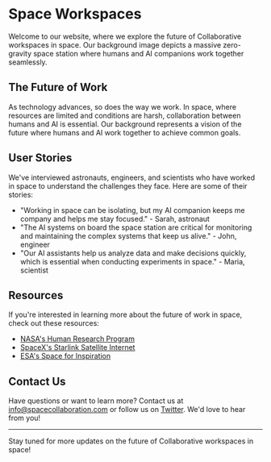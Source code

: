 <!--font:Dancing Script-->

# Space Workspaces

Welcome to our website, where we explore the future of Coll<wbr>aborative workspaces in space. Our background image depicts a massive zero-gravity space station where humans and AI companions work together seamlessly.

## The Future of Work

As technology advances, so does the way we work. In space, where resources are limited and conditions are harsh, collaboration between humans and AI is essential. Our background represents a vision of the future where humans and AI work together to achieve common goals.

## User Stories

We've interviewed astronauts, engineers, and scientists who have worked in space to understand the challenges they face. Here are some of their stories:

-   "Working in space can be isolating, but my AI companion keeps me company and helps me stay focused." - Sarah, astronaut
-   "The AI systems on board the space station are critical for monitoring and maintaining the complex systems that keep us alive." - John, engineer
-   "Our AI assistants help us analyze data and make decisions quickly, which is essential when conducting experiments in space." - Maria, scientist

## Resources

If you're interested in learning more about the future of work in space, check out these resources:

-   [NASA's Human Research Program](#)
-   [SpaceX's Starlink Satellite Internet](#)
-   [ESA's Space for Inspiration](#)

## Contact Us

Have questions or want to learn more? Contact us at [info@spacecollaboration.com](mailto:info@spacecollaboration.com) or follow us on [Twitter](#). We'd love to hear from you!

---

Stay tuned for more updates on the future of Coll<wbr>aborative workspaces in space!

<!--

Write me content for website with wallpaper which alt text is:

"Ainautes and their AI companions working together in a massive, zero-gravity space station."

The name/title of the page should not be 1:1 copy of the alt text but rather a real content of the website which is using this wallpaper.

- Use markdown format
- Start with heading
- Heading should be short and concise
- The content should look like a real website
- The website should not be about the wallpaper, wallpaper is just a related background
- Heading should be contain work "wallpaper" or "background"
- Include real sections like references, contact, user stories, etc. use things relevant to the page purpose.
- Feel free to use structure like headings, bullets, numbering, blockquotes, paragraphs, horizontal lines, etc.
- You can use formatting like bold or _italic_
- You can include UTF-8 emojis
- Links should be only #hash anchors (and you can refer to the document itself)
- Do not include images


---


# Space Station Wallpaper: A Coll<wbr>aborative Workspace for Humans and AI

Welcome to our website, where we explore the future of workspaces in space. Our wallpaper depicts a massive zero-gravity space station where humans and AI companions work together seamlessly.

## The Future of Work

As technology advances, so does the way we work. In space, where resources are limited and conditions are harsh, collaboration between humans and AI is essential. Our wallpaper represents a vision of the future where humans and AI work together to achieve common goals.

## User Stories

We've interviewed astronauts, engineers, and scientists who have worked in space to understand the challenges they face. Here are some of their stories:

- "Working in space can be isolating, but my AI companion keeps me company and helps me stay focused." - Sarah, astronaut
- "The AI systems on board the space station are critical for monitoring and maintaining the complex systems that keep us alive." - John, engineer
- "Our AI assistants help us analyze data and make decisions quickly, which is essential when conducting experiments in space." - Maria, scientist

## References

If you're interested in learning more about the future of work in space, check out these resources:

- [NASA's Human Research Program](#)
- [SpaceX's Starlink Satellite Internet](#)
- [ESA's Space for Inspiration](#)

## Contact Us

Have questions or want to learn more? Contact us at [info@spacestationworkspace.com](mailto:info@spacestationworkspace.com) or follow us on [Twitter](#). We'd love to hear from you!

---

Stay tuned for more updates on the future of work in space!


---


Heading should not include word "wallpaper". The website should not be about the wallpaper itself, wallpaper is just a related background, rewrite whole content.


---


# Coll<wbr>aborative Workspaces in Space: Humans and AI Working Together

Welcome to our website, where we explore the future of Coll<wbr>aborative workspaces in space. Our background image depicts a massive zero-gravity space station where humans and AI companions work together seamlessly.

## The Future of Work

As technology advances, so does the way we work. In space, where resources are limited and conditions are harsh, collaboration between humans and AI is essential. Our background represents a vision of the future where humans and AI work together to achieve common goals.

## User Stories

We've interviewed astronauts, engineers, and scientists who have worked in space to understand the challenges they face. Here are some of their stories:

- "Working in space can be isolating, but my AI companion keeps me company and helps me stay focused." - Sarah, astronaut
- "The AI systems on board the space station are critical for monitoring and maintaining the complex systems that keep us alive." - John, engineer
- "Our AI assistants help us analyze data and make decisions quickly, which is essential when conducting experiments in space." - Maria, scientist

## Resources

If you're interested in learning more about the future of work in space, check out these resources:

- [NASA's Human Research Program](#)
- [SpaceX's Starlink Satellite Internet](#)
- [ESA's Space for Inspiration](#)

## Contact Us

Have questions or want to learn more? Contact us at [info@spacecollaboration.com](mailto:info@spacecollaboration.com) or follow us on [Twitter](#). We'd love to hear from you!

---

Stay tuned for more updates on the future of Coll<wbr>aborative workspaces in space!

-->
